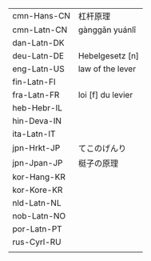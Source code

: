 | | |
|-|-|
| cmn-Hans-CN | 杠杆原理 |  |
| cmn-Latn-CN | gànggǎn yuánlǐ |  |
| dan-Latn-DK |  |  |
| deu-Latn-DE | Hebelgesetz [n] |  |
| eng-Latn-US | law of the lever |  |
| fin-Latn-FI |  |  |
| fra-Latn-FR | loi [f] du levier |  |
| heb-Hebr-IL |  |  |
| hin-Deva-IN |  |  |
| ita-Latn-IT |  |  |
| jpn-Hrkt-JP | てこのげんり |  |
| jpn-Jpan-JP | 梃子の原理 |  |
| kor-Hang-KR |  |  |
| kor-Kore-KR |  |  |
| nld-Latn-NL |  |  |
| nob-Latn-NO |  |  |
| por-Latn-PT |  |  |
| rus-Cyrl-RU |  |  |
|  |  |

